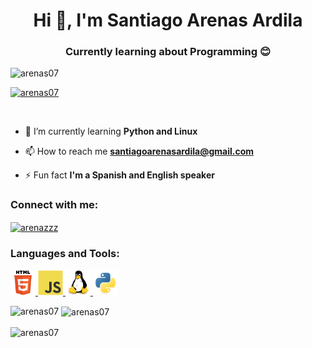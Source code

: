 <h1 align="center">Hi 👋, I'm Santiago Arenas Ardila</h1>
<h3 align="center">Currently learning about Programming 😊</h3>

<p align="left"> <img src="https://komarev.com/ghpvc/?username=arenas07&label=Profile%20views&color=0e75b6&style=flat" alt="arenas07" /> </p>

<p align="left"> <a href="https://github.com/ryo-ma/github-profile-trophy"><img src="https://github-profile-trophy.vercel.app/?username=arenas07" alt="arenas07" /></a> </p>

<p align="left"> <a href="https://twitter.com/" target="blank"><img src="https://img.shields.io/twitter/follow/?logo=twitter&style=for-the-badge" alt="" /></a> </p>

- 🌱 I’m currently learning **Python and Linux**

- 📫 How to reach me **santiagoarenasardila@gmail.com**

- ⚡ Fun fact **I'm a Spanish and English speaker**

<h3 align="left">Connect with me:</h3>
<p align="left">
<a href="https://discord.gg/arenazzz" target="blank"><img align="center" src="https://raw.githubusercontent.com/rahuldkjain/github-profile-readme-generator/master/src/images/icons/Social/discord.svg" alt="arenazzz" height="30" width="40" /></a>
</p>

<h3 align="left">Languages and Tools:</h3>
<p align="left"> <a href="https://www.w3.org/html/" target="_blank" rel="noreferrer"> <img src="https://raw.githubusercontent.com/devicons/devicon/master/icons/html5/html5-original-wordmark.svg" alt="html5" width="40" height="40"/> </a> <a href="https://developer.mozilla.org/en-US/docs/Web/JavaScript" target="_blank" rel="noreferrer"> <img src="https://raw.githubusercontent.com/devicons/devicon/master/icons/javascript/javascript-original.svg" alt="javascript" width="40" height="40"/> </a> <a href="https://www.linux.org/" target="_blank" rel="noreferrer"> <img src="https://raw.githubusercontent.com/devicons/devicon/master/icons/linux/linux-original.svg" alt="linux" width="40" height="40"/> </a> <a href="https://www.python.org" target="_blank" rel="noreferrer"> <img src="https://raw.githubusercontent.com/devicons/devicon/master/icons/python/python-original.svg" alt="python" width="40" height="40"/> </a> </p>

<p><img align="left" src="https://github-readme-stats.vercel.app/api/top-langs?username=arenas07&show_icons=true&locale=en&layout=compact" alt="arenas07" /></p>

<p>&nbsp;<img align="center" src="https://github-readme-stats.vercel.app/api?username=arenas07&show_icons=true&locale=en" alt="arenas07" /></p>

<p><img align="center" src="https://github-readme-streak-stats.herokuapp.com/?user=arenas07&" alt="arenas07" /></p>
